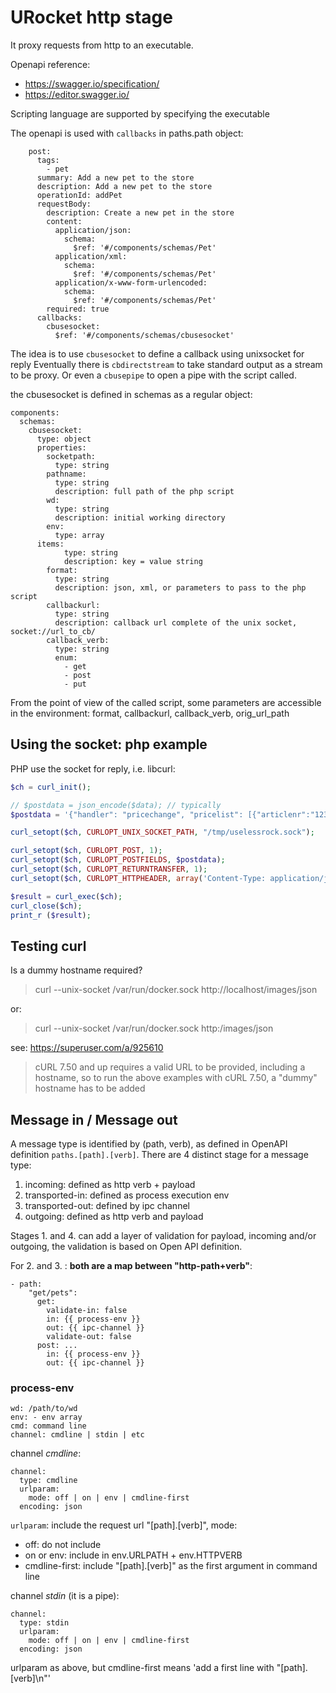 # URocket http stage

It proxy requests from http to an executable.

Openapi reference:
- https://swagger.io/specification/
- https://editor.swagger.io/

Scripting language are supported by specifying the executable

The openapi is used with `callbacks` in paths.path object:

```
    post:
      tags:
        - pet
      summary: Add a new pet to the store
      description: Add a new pet to the store
      operationId: addPet
      requestBody:
        description: Create a new pet in the store
        content:
          application/json:
            schema:
              $ref: '#/components/schemas/Pet'
          application/xml:
            schema:
              $ref: '#/components/schemas/Pet'
          application/x-www-form-urlencoded:
            schema:
              $ref: '#/components/schemas/Pet'
        required: true
      callbacks:
        cbusesocket:
          $ref: '#/components/schemas/cbusesocket'
```

The idea is to use `cbusesocket` to define a callback using unixsocket for reply
Eventually there is `cbdirectstream` to take standard output as a stream to be proxy.
Or even a `cbusepipe` to open a pipe with the script called.

the cbusesocket is defined in schemas as a regular object:

```
components:
  schemas:
    cbusesocket:
      type: object
      properties:
        socketpath:
          type: string
        pathname:
          type: string
          description: full path of the php script
        wd:
          type: string
          description: initial working directory
        env:
          type: array
	  items:
            type: string
            description: key = value string
        format:
          type: string
          description: json, xml, or parameters to pass to the php script
        callbackurl:
          type: string
          description: callback url complete of the unix socket, socket://url_to_cb/
        callback_verb:
          type: string
          enum:
            - get
            - post
            - put
```

From the point of view of the called script, some parameters are accessible in the environment:
format, callbackurl, callback_verb, orig_url_path

## Using the socket: php example

PHP use the socket for reply, i.e. libcurl:

```php
$ch = curl_init();

// $postdata = json_encode($data); // typically
$postdata = '{"handler": "pricechange", "pricelist": [{"articlenr":"12312", ...}]}';

curl_setopt($ch, CURLOPT_UNIX_SOCKET_PATH, "/tmp/uselessrock.sock");

curl_setopt($ch, CURLOPT_POST, 1);
curl_setopt($ch, CURLOPT_POSTFIELDS, $postdata);
curl_setopt($ch, CURLOPT_RETURNTRANSFER, 1); 
curl_setopt($ch, CURLOPT_HTTPHEADER, array('Content-Type: application/json'));

$result = curl_exec($ch);
curl_close($ch);
print_r ($result);
```


## Testing curl

Is a dummy hostname required?

> curl --unix-socket /var/run/docker.sock http://localhost/images/json

or:

> curl --unix-socket /var/run/docker.sock http:/images/json

see:
https://superuser.com/a/925610

> cURL 7.50 and up requires a valid URL to be provided, including a hostname, so to run the above examples with cURL 7.50, a "dummy" hostname has to be added

## Message in / Message out

A message type is identified by (path, verb), as defined in OpenAPI definition `paths.[path].[verb]`.
There are 4 distinct stage for a message type:

1. incoming: defined as http verb + payload
2. transported-in: defined as process execution env
3. transported-out: defined by ipc channel
4. outgoing: defined as http verb and payload

Stages 1. and 4. can add a layer of validation for payload,
incoming and/or outgoing, the validation is based on Open API definition.

For 2. and 3. : **both are a map between "http-path+verb"**:

```
- path:
    "get/pets":
      get:
        validate-in: false
        in: {{ process-env }}
        out: {{ ipc-channel }}
        validate-out: false
      post: ...
        in: {{ process-env }}
        out: {{ ipc-channel }}
```

### process-env

```
wd: /path/to/wd
env: - env array
cmd: command line
channel: cmdline | stdin | etc
```

channel *cmdline*:
```
channel:
  type: cmdline
  urlparam:
    mode: off | on | env | cmdline-first
  encoding: json
```

`urlparam`: include the request url "[path].[verb]", mode:

* off: do not include
* on or env: include in env.URLPATH + env.HTTPVERB
* cmdline-first: include "[path].[verb]" as the first argument in command line

channel *stdin* (it is a pipe):
```
channel:
  type: stdin
  urlparam:
    mode: off | on | env | cmdline-first
  encoding: json
```

urlparam as above, but cmdline-first means 'add a first line with "[path].[verb]\n"'
